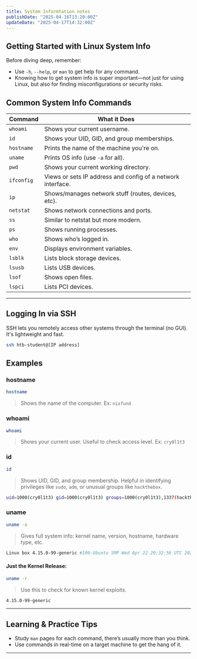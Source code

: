```yaml
---
title: System Informtation notes
publishDate: "2025-04-16T13:20:00Z"
updateDate: "2025-04-17T14:32:00Z"
---
```



## Getting Started with Linux System Info

Before diving deep, remember:
- Use `-h`, `--help`, or `man` to get help for any command.
- Knowing how to get system info is super important—not just for using Linux, but also for finding misconfigurations or security risks.

## Common System Info Commands

| Command    | What it Does |
|------------|---------------|
| `whoami`   | Shows your current username. |
| `id`       | Shows your UID, GID, and group memberships. |
| `hostname` | Prints the name of the machine you're on. |
| `uname`    | Prints OS info (use `-a` for all). |
| `pwd`      | Shows your current working directory. |
| `ifconfig` | Views or sets IP address and config of a network interface. |
| `ip`       | Shows/manages network stuff (routes, devices, etc). |
| `netstat`  | Shows network connections and ports. |
| `ss`       | Similar to netstat but more modern. |
| `ps`       | Shows running processes. |
| `who`      | Shows who’s logged in. |
| `env`      | Displays environment variables. |
| `lsblk`    | Lists block storage devices. |
| `lsusb`    | Lists USB devices. |
| `lsof`     | Shows open files. |
| `lspci`    | Lists PCI devices. |

---

## Logging In via SSH

SSH lets you remotely access other systems through the terminal (no GUI). It's lightweight and fast.

```bash
ssh htb-student@[IP address]
```

## Examples

###  hostname

```bash
hostname
```
> Shows the name of the computer. Ex: `nixfund`

### whoami

```bash
whoami
```
> Shows your current user. Useful to check access level. Ex: `cry0l1t3`

### id

```bash
id
```
> Shows UID, GID, and group membership.
> Helpful in identifying privileges like `sudo`, `adm`, or unusual groups like `hackthebox`.

```bash
uid=1000(cry0l1t3) gid=1000(cry0l1t3) groups=1000(cry0l1t3),1337(hackthebox),4(adm)
```

### uname

```bash
uname -a
```
> Gives full system info: kernel name, version, hostname, hardware type, etc.

```bash
Linux box 4.15.0-99-generic #100-Ubuntu SMP Wed Apr 22 20:32:56 UTC 2020 x86_64
```

#### Just the Kernel Release:

```bash
uname -r
```
> Use this to check for known kernel exploits.

```bash
4.15.0-99-generic
```

---

## Learning & Practice Tips

- Study `man` pages for each command, there’s usually more than you think.
- Use commands in real-time on a target machine to get the hang of it.


---


